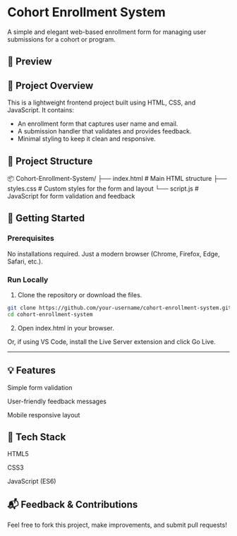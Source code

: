 # Cohort Enrollment System

A simple and elegant web-based enrollment form for managing user submissions for a cohort or program.

## 📸 Preview


## 📝 Project Overview

This is a lightweight frontend project built using HTML, CSS, and JavaScript. It contains:
- An enrollment form that captures user name and email.
- A submission handler that validates and provides feedback.
- Minimal styling to keep it clean and responsive.

## 📁 Project Structure

📦 Cohort-Enrollment-System/
├── index.html # Main HTML structure
├── styles.css # Custom styles for the form and layout
└── script.js # JavaScript for form validation and feedback


## 🚀 Getting Started

### Prerequisites

No installations required. Just a modern browser (Chrome, Firefox, Edge, Safari, etc.).

### Run Locally

1. Clone the repository or download the files.

```bash
git clone https://github.com/your-username/cohort-enrollment-system.git
cd cohort-enrollment-system
```

2. Open index.html in your browser.

Or, if using VS Code, install the Live Server extension and click Go Live.

---
## 💡 Features

Simple form validation

User-friendly feedback messages

Mobile responsive layout

## 🔧 Tech Stack

HTML5

CSS3

JavaScript (ES6)

## 📬 Feedback & Contributions
Feel free to fork this project, make improvements, and submit pull requests!
